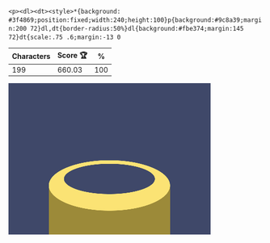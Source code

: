 `<p><dl><dt><style>*{background: #3f4869;position:fixed;width:240;height:100}p{background:#9c8a39;margin:200 72}dl,dt{border-radius:50%}dl{background:#fbe374;margin:145 72}dt{scale:.75 .6;margin:-13 0`

| Characters | Score 🏆 | %   |
| ---------- | -------- | --- |
| 199        | 660.03   | 100 |

![](/2025/feb2025/20/20250220.png)
